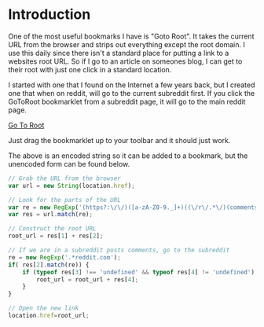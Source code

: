 # Introduction
One of the most useful bookmarks I have is "Goto Root".  It takes the current URL from the browser and strips out everything except the root domain.  I use this daily since there isn't a standard place for putting a link to a websites root URL.  So if I go to an article on someones blog, I can get to their root with just one click in a standard location.

I started with one that I found on the Internet a few years back, but I created one that when on reddit, will go to the current subreddit first.  If you click the GoToRoot bookmarklet from a subreddit page, it will go to the main reddit page.

<a href="javascript:var%20url%20%3D%20new%20String(location.href)%3B%0Avar%20re%20%3D%20new%20RegExp('(https%3F%3A%5C%2F%5C%2F)(%5Ba-zA-Z0-9.%5D%2B)((%5C%2Fr%5C%2F.*%5C%2F)(comments.*))%3F')%3B%0Avar%20res%20%3D%20url.match(re)%3B%0A%2F%2F%20go%20to%20the%20root%20URL%0Aroot_url%20%3D%20res%5B1%5D%20%2B%20res%5B2%5D%3B%0A%2F%2F%20If%20we%20are%20in%20a%20subreddit%2C%20go%20to%20the%20subreddit%0A%0Are%20%3D%20new%20RegExp('.*reddit.com')%3B%0Aif(%20res%5B2%5D.match(re))%20%7B%0A%20%20%20%20if%20(typeof%20res%5B3%5D%20!%3D%3D%20'undefined'%20%26%26%20typeof%20res%5B4%5D%20!%3D%20'undefined')%20%7B%0A%20%20%20%20%20%20%20%20root_url%20%3D%20root_url%20%2B%20res%5B4%5D%3B%0A%20%20%20%20%7D%0A%7D%0Alocation.href%3Droot_url%3B%0A">Go To Root</a>

Just drag the bookmarklet up to your toolbar and it should just work.

The above is an encoded string so it can be added to a bookmark, but the unencoded form can be found below.

``` javascript
// Grab the URL from the browser
var url = new String(location.href);

// Look for the parts of the URL
var re = new RegExp('(https?:\/\/)([a-zA-Z0-9._]+)((\/r\/.*\/)(comments.*))?');
var res = url.match(re);

// Construct the root URL
root_url = res[1] + res[2];

// If we are in a subreddit posts comments, go to the subreddit
re = new RegExp('.*reddit.com');
if( res[2].match(re)) {
    if (typeof res[3] !== 'undefined' && typeof res[4] != 'undefined') {
        root_url = root_url + res[4];
    }
}

// Open the new link
location.href=root_url;
```



